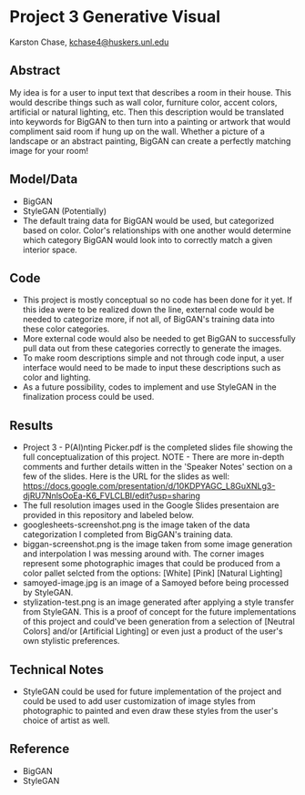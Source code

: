 # Project 3 Generative Visual

Karston Chase, kchase4@huskers.unl.edu

## Abstract

My idea is for a user to input text that describes a room in their house. This would describe things such as wall color, furniture color, accent colors, artificial or natural lighting, etc. Then this description would be translated into keywords for BigGAN to then turn into a painting or artwork that would compliment said room if hung up on the wall. Whether a picture of a landscape or an abstract painting, BigGAN can create a perfectly matching image for your room!

## Model/Data

- BigGAN
- StyleGAN (Potentially)
- The default traing data for BigGAN would be used, but categorized based on color. Color's relationships with one another would determine which category BigGAN would look into to correctly match a given interior space.

## Code

- This project is mostly conceptual so no code has been done for it yet. If this idea were to be realized down the line, external code would be needed to categorize more, if not all, of BigGAN's training data into these color categories.
- More external code would also be needed to get BigGAN to successfully pull data out from these categories correctly to generate the images.
- To make room descriptions simple and not through code input, a user interface would need to be made to input these descriptions such as color and lighting.
- As a future possibility, codes to implement and use StyleGAN in the finalization process could be used.

## Results

- Project 3 - P(AI)nting Picker.pdf is the completed slides file showing the full conceptualization of this project. NOTE - There are more in-depth comments and further details witten in the 'Speaker Notes' section on a few of the slides. Here is the URL for the slides as well: https://docs.google.com/presentation/d/10KDPYAGC_L8GuXNLg3-djRU7NnlsOoEa-K6_FVLCLBI/edit?usp=sharing
- The full resolution images used in the Google Slides presentaion are provided in this repository and labeled below.
- googlesheets-screenshot.png is the image taken of the data categorization I completed from BigGAN's training data.
- biggan-screenshot.png is the image taken from some image generation and interpolation I was messing around with. The corner images represent some photographic images that could be produced from a color pallet selcted from the options: [White] [Pink] [Natural Lighting]
- samoyed-image.jpg is an image of a Samoyed before being processed by StyleGAN.
- stylization-test.png is an image generated after applying a style transfer from StyleGAN. This is a proof of concept for the future implementations of this project and could've been generation from a selection of [Neutral Colors] and/or [Artificial Lighting] or even just a product of the user's own stylistic preferences.

## Technical Notes

- StyleGAN could be used for future implementation of the project and could be used to add user customization of image styles from photographic to painted and even draw these styles from the user's choice of artist as well.

## Reference

- BigGAN
- StyleGAN
